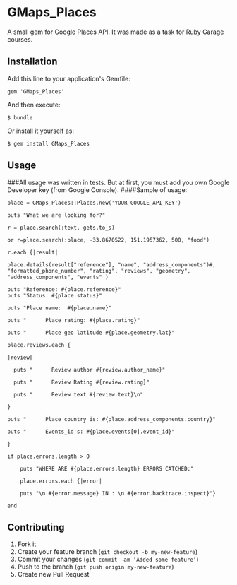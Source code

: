 # GMaps_Places

A small gem for Google Places API. It was made as a task for Ruby Garage courses.

## Installation

Add this line to your application's Gemfile:

    gem 'GMaps_Places'

And then execute:

    $ bundle

Or install it yourself as:

    $ gem install GMaps_Places

## Usage

###All usage was written in tests. But at first, you must add you own Google Developer key (from Google Console).
####Sample of usage:

    place = GMaps_Places::Places.new('YOUR_GOOGLE_API_KEY')

    puts "What we are looking for?"

    r = place.search(:text, gets.to_s)

    or r=place.search(:place, -33.8670522, 151.1957362, 500, "food")

    r.each {|result|

    place.details(result["reference"], "name", "address_components")#, "formatted_phone_number", "rating", "reviews", "geometry", "address_components", "events" )

    puts "Reference: #{place.reference}"
    puts "Status: #{place.status}"

    puts "Place name:  #{place.name}"

    puts "      Place rating: #{place.rating}"

    puts "      Place geo latitude #{place.geometry.lat}"

    place.reviews.each {

    |review|

      puts "      Review author #{review.author_name}"

      puts "      Review Rating #{review.rating}"

      puts "      Review text #{review.text}\n"

    }

    puts "      Place country is: #{place.address_components.country}"

    puts "      Events_id's: #{place.events[0].event_id}"

    }

    if place.errors.length > 0

        puts "WHERE ARE #{place.errors.length} ERRORS CATCHED:"

        place.errors.each {|error|

        puts "\n #{error.message} IN : \n #{error.backtrace.inspect}"}

    end


## Contributing

1. Fork it
2. Create your feature branch (`git checkout -b my-new-feature`)
3. Commit your changes (`git commit -am 'Added some feature'`)
4. Push to the branch (`git push origin my-new-feature`)
5. Create new Pull Request
